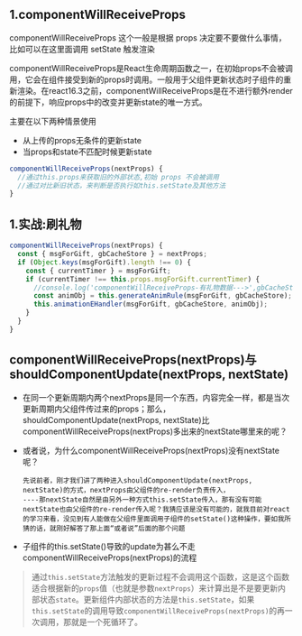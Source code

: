 ## 1.componentWillReceiveProps
componentWillReceiveProps 这个一般是根据 props 决定要不要做什么事情，
比如可以在这里面调用 setState 触发渲染

componentWillReceiveProps是React生命周期函数之一，在初始props不会被调用，它会在组件接受到新的props时调用。一般用于父组件更新状态时子组件的重新渲染。在react16.3之前，componentWillReceiveProps是在不进行额外render的前提下，响应props中的改变并更新state的唯一方式。

主要在以下两种情景使用
* 从上传的props无条件的更新state
* 当props和state不匹配时候更新state
```javaScript
componentWillReceiveProps(nextProps) {
  //通过this.props来获取旧的外部状态,初始 props 不会被调用
  //通过对比新旧状态，来判断是否执行如this.setState及其他方法
}
```

## 1.实战:刷礼物
```javaScript
componentWillReceiveProps(nextProps) {
  const { msgForGift, gbCacheStore } = nextProps;
  if (Object.keys(msgForGift).length !== 0) {
    const { currentTimer } = msgForGift;
    if (currentTimer !== this.props.msgForGift.currentTimer) {
      //console.log('componentWillReceiveProps-有礼物数据--->',gbCacheStore);
      const animObj = this.generateAnimRule(msgForGift, gbCacheStore);
      this.animationEHandler(msgForGift, gbCacheStore, animObj);
    }
  }
}
```



## componentWillReceiveProps(nextProps)与shouldComponentUpdate(nextProps, nextState)

- 在同一个更新周期内两个nextProps是同一个东西，内容完全一样，都是当次更新周期内父组件传过来的props；那么，shouldComponentUpdate(nextProps, nextState)比componentWillReceiveProps(nextProps)多出来的nextState哪里来的呢？

- 或者说，为什么componentWillReceiveProps(nextProps)没有nextState呢？

  ```
  先说前者，刚才我们讲了两种进入shouldComponentUpdate(nextProps, nextState)的方式，nextProps由父组件的re-render负责传入，
  ----那nextState自然是由另外一种方式this.setState传入，那有没有可能nextState也由父组件的re-render传入呢？我猜应该是没有可能的，就我目前对react的学习来看，没见到有人能做在父组件里面调用子组件的setState()这种操作，要如我所猜的话，就刚好解答了那上面“或者说”后面的那个问题
  ```

  

- 子组件的this.setState()导致的update为甚么不走 componentWillReceiveProps(nextProps)的流程

> 通过`this.setState`方法触发的更新过程不会调用这个函数，这是这个函数适合根据新的`props`值（也就是参数`nextProps`）来计算出是不是要更新内部状态`state`。更新组件内部状态的方法是`this.setState`，如果`this.setState`的调用导致`componentWillReceiveProps(nextProps)`的再一次调用，那就是一个死循环了。

